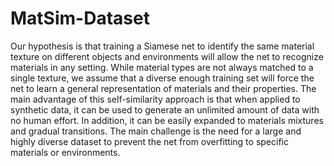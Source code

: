 # MatSim-Dataset
Our hypothesis is that training a Siamese net to identify the same material texture on different objects and environments will allow the net to recognize materials in any setting. While material types are not always matched to a single texture, we assume that a diverse enough training set will force the net to learn a general representation of materials and their properties. The main advantage of this self-similarity approach is that when applied to synthetic data, it can be used to generate an unlimited amount of data with no human effort. In addition, it can be easily expanded to materials mixtures and gradual transitions. The main challenge is the need for a large and highly diverse dataset to prevent the net from overfitting to specific materials or environments.
